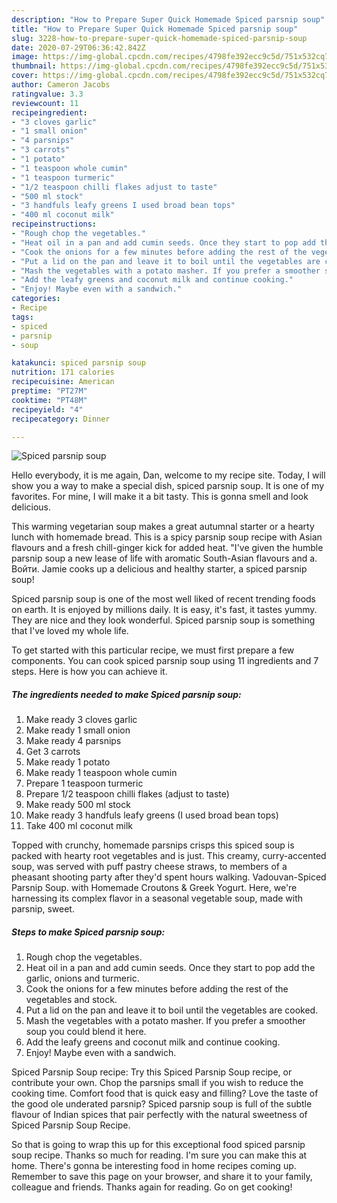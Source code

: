 ```yaml
---
description: "How to Prepare Super Quick Homemade Spiced parsnip soup"
title: "How to Prepare Super Quick Homemade Spiced parsnip soup"
slug: 3228-how-to-prepare-super-quick-homemade-spiced-parsnip-soup
date: 2020-07-29T06:36:42.842Z
image: https://img-global.cpcdn.com/recipes/4798fe392ecc9c5d/751x532cq70/spiced-parsnip-soup-recipe-main-photo.jpg
thumbnail: https://img-global.cpcdn.com/recipes/4798fe392ecc9c5d/751x532cq70/spiced-parsnip-soup-recipe-main-photo.jpg
cover: https://img-global.cpcdn.com/recipes/4798fe392ecc9c5d/751x532cq70/spiced-parsnip-soup-recipe-main-photo.jpg
author: Cameron Jacobs
ratingvalue: 3.3
reviewcount: 11
recipeingredient:
- "3 cloves garlic"
- "1 small onion"
- "4 parsnips"
- "3 carrots"
- "1 potato"
- "1 teaspoon whole cumin"
- "1 teaspoon turmeric"
- "1/2 teaspoon chilli flakes adjust to taste"
- "500 ml stock"
- "3 handfuls leafy greens I used broad bean tops"
- "400 ml coconut milk"
recipeinstructions:
- "Rough chop the vegetables."
- "Heat oil in a pan and add cumin seeds. Once they start to pop add the garlic, onions and turmeric."
- "Cook the onions for a few minutes before adding the rest of the vegetables and stock."
- "Put a lid on the pan and leave it to boil until the vegetables are cooked."
- "Mash the vegetables with a potato masher. If you prefer a smoother soup you could blend it here."
- "Add the leafy greens and coconut milk and continue cooking."
- "Enjoy! Maybe even with a sandwich."
categories:
- Recipe
tags:
- spiced
- parsnip
- soup

katakunci: spiced parsnip soup 
nutrition: 171 calories
recipecuisine: American
preptime: "PT27M"
cooktime: "PT48M"
recipeyield: "4"
recipecategory: Dinner

---
```



![Spiced parsnip soup](https://img-global.cpcdn.com/recipes/4798fe392ecc9c5d/751x532cq70/spiced-parsnip-soup-recipe-main-photo.jpg)

Hello everybody, it is me again, Dan, welcome to my recipe site. Today, I will show you a way to make a special dish, spiced parsnip soup. It is one of my favorites. For mine, I will make it a bit tasty. This is gonna smell and look delicious.

This warming vegetarian soup makes a great autumnal starter or a hearty lunch with homemade bread. This is a spicy parsnip soup recipe with Asian flavours and a fresh chill-ginger kick for added heat. &#34;I&#39;ve given the humble parsnip soup a new lease of life with aromatic South-Asian flavours and a. Войти. Jamie cooks up a delicious and healthy starter, a spiced parsnip soup!

Spiced parsnip soup is one of the most well liked of recent trending foods on earth. It is enjoyed by millions daily. It is easy, it's fast, it tastes yummy. They are nice and they look wonderful. Spiced parsnip soup is something that I've loved my whole life.


To get started with this particular recipe, we must first prepare a few components. You can cook spiced parsnip soup using 11 ingredients and 7 steps. Here is how you can achieve it.

<!--inarticleads1-->

##### The ingredients needed to make Spiced parsnip soup:

1. Make ready 3 cloves garlic
1. Make ready 1 small onion
1. Make ready 4 parsnips
1. Get 3 carrots
1. Make ready 1 potato
1. Make ready 1 teaspoon whole cumin
1. Prepare 1 teaspoon turmeric
1. Prepare 1/2 teaspoon chilli flakes (adjust to taste)
1. Make ready 500 ml stock
1. Make ready 3 handfuls leafy greens (I used broad bean tops)
1. Take 400 ml coconut milk


Topped with crunchy, homemade parsnips crisps this spiced soup is packed with hearty root vegetables and is just. This creamy, curry-accented soup, was served with puff pastry cheese straws, to members of a pheasant shooting party after they&#39;d spent hours walking. Vadouvan-Spiced Parsnip Soup. with Homemade Croutons &amp; Greek Yogurt. Here, we&#39;re harnessing its complex flavor in a seasonal vegetable soup, made with parsnip, sweet. 

<!--inarticleads2-->

##### Steps to make Spiced parsnip soup:

1. Rough chop the vegetables.
1. Heat oil in a pan and add cumin seeds. Once they start to pop add the garlic, onions and turmeric.
1. Cook the onions for a few minutes before adding the rest of the vegetables and stock.
1. Put a lid on the pan and leave it to boil until the vegetables are cooked.
1. Mash the vegetables with a potato masher. If you prefer a smoother soup you could blend it here.
1. Add the leafy greens and coconut milk and continue cooking.
1. Enjoy! Maybe even with a sandwich.


Spiced Parsnip Soup recipe: Try this Spiced Parsnip Soup recipe, or contribute your own. Chop the parsnips small if you wish to reduce the cooking time. Comfort food that is quick easy and filling? Love the taste of the good ole underated parsnip? Spiced parsnip soup is full of the subtle flavour of Indian spices that pair perfectly with the natural sweetness of Spiced Parsnip Soup Recipe. 

So that is going to wrap this up for this exceptional food spiced parsnip soup recipe. Thanks so much for reading. I'm sure you can make this at home. There's gonna be interesting food in home recipes coming up. Remember to save this page on your browser, and share it to your family, colleague and friends. Thanks again for reading. Go on get cooking!
